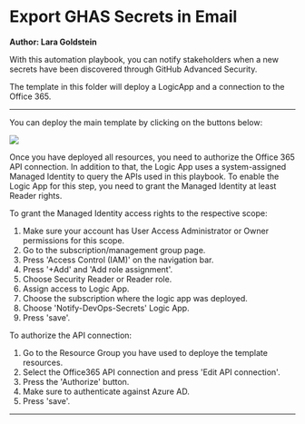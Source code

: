 # Export GHAS Secrets in Email
**Author: Lara Goldstein**

With this automation playbook, you can notify stakeholders when a new secrets have been discovered through GitHub Advanced Security.

The template in this folder will deploy a LogicApp and a connection to the Office 365.

***

You can deploy the main template by clicking on the buttons below:

<a href="https://portal.azure.com/#create/Microsoft.Template/uri/https%3A%2F%2Fraw.githubusercontent.com%2Flaragoldstein13%2FMicrosoft-Defender-for-Cloud%2Fmain%2FWorkflow%2520automation%2Fexport-ghas-secrets%2Fazuredeploy.json" target="_blank">
    <img src="https://aka.ms/deploytoazurebutton"/>
</a>

Once you have deployed all resources, you need to authorize the Office 365 API connection. In addition to that, the Logic App uses a system-assigned Managed Identity to query the APIs used in this playbook. To enable the Logic App for this step, you need to grant the Managed Identity at least Reader rights.

To grant the Managed Identity access rights to the respective scope:
1. Make sure your account has User Access Administrator or Owner permissions for this scope.
2. Go to the subscription/management group page.
3. Press 'Access Control (IAM)' on the navigation bar.
4. Press '+Add' and 'Add role assignment'.
5. Choose Security Reader or Reader role.
6. Assign access to Logic App.
7. Choose the subscription where the logic app was deployed.
8. Choose 'Notify-DevOps-Secrets' Logic App.
9. Press 'save'.

To authorize the API connection:
1. Go to the Resource Group you have used to deploye the template resources.
2. Select the Office365 API connection and press 'Edit API connection'.
3. Press the 'Authorize' button.
4. Make sure to authenticate against Azure AD.
5. Press 'save'.

***
